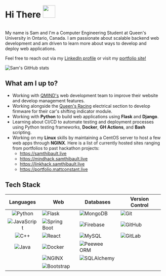 <div id="header" style="overflow:auto;">
    <h1> Hi There <img src="https://c.tenor.com/nebZyl8oN7IAAAAi/wave-hello.gif" width="40" />  </h1> 
    
</div>

<p>My name is Sam and I'm a Computer Engineering Student at Queen's University in Ontario, Canada. I am passionate about scalable backend web development and am driven to learn more about ways to develop and deploy web applications.

Feel free to reach out via my [LinkedIn profile](https://www.linkedin.com/in/samuelemardthibault/) or visit my [portfolio site!](https://samthibault.live)
</p>

![Sam's GitHub stats](https://github-readme-stats.vercel.app/api?username=samethibault&count_private=true&show_icons=true&theme=merko) 

## What am I up to?
- Working with [QMIND's](https://qmind.ca/) web development team to improve their website and develop management features.
- Working alongside the [Queen's Racing](https://www.qfsae.ca/) electrical section to develop firmware for their car's shifting indicator module.
- Working with **Python** to build web applications using **Flask** and **Django**.
- Learning about CI/CD to automate testing and deployment processes using Python testing frameworks, **Docker**, **GH Actions**, and **Bash** scripting.
- Working on my **Linux** skills by maintaining a CentOS server to host a few web apps through **NGINX**. Here is a list of currently hosted sites ranging from portfolios to past hackathon projects:
    - https://samthibault.live
    - https://mindhack.samthibault.live
    - https://linkhack.samthibault.live
    - https://portfolio.mattconstant.live


## Tech Stack
| Languages | Web | Databases | Version Control |
|:---:|---|---|---|
| ![Python](https://img.shields.io/badge/-Python-black?style=flat-square&logo=Python) | ![Flask](https://img.shields.io/badge/-Flask-black?style=flat-square&logo=flask) | ![MongoDB](https://img.shields.io/badge/-MongoDB-black?style=flat-square&logo=mongodb) | ![Git](https://img.shields.io/badge/-Git-black?style=flat-square&logo=git) |
| ![JavaScript](https://img.shields.io/badge/-JavaScript-black?style=flat-square&logo=javascript) | ![Spring Boot](https://img.shields.io/badge/-SpringBoot-black?style=flat-square&logo=springboot) | ![Firebase](https://img.shields.io/badge/-Firebase-black?style=flat-square&logo=firebase) | ![GitHub](https://img.shields.io/badge/-GitHub-black?style=flat-square&logo=github) |
| ![C++](https://img.shields.io/badge/-C/C++-black?style=flat-square&logo=c) | ![React](https://img.shields.io/badge/-React-black?style=flat-square&logo=react) | ![MySQL](https://img.shields.io/badge/-MySQL-black?style=flat-square&logo=MySQL) | ![GitLab](https://img.shields.io/badge/-GitLab-black?style=flat-square&logo=gitlab) |
| ![Java](https://img.shields.io/badge/-Java-black?style=flat-square&logo=Java) | ![Docker](https://img.shields.io/badge/-Docker-black?style=flat-square&logo=docker) | ![Peewee ORM](https://img.shields.io/badge/-Peewee-black?style=flat-square&logo=peewee) |  |
|  | ![NGINX](https://img.shields.io/badge/-NGINX-black?style=flat-square&logo=nginx) | ![SQLAlchemy](https://img.shields.io/badge/-SQLAlchemy-black?style=flat-square&logo=sqlalchemy) |  |
|  | ![Bootstrap](https://img.shields.io/badge/-Bootstrap-black?style=flat-square&logo=bootstrap) |  |  |
